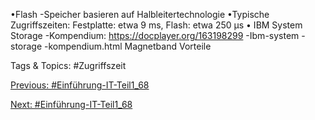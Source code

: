 •Flash -Speicher basieren auf Halbleitertechnologie
•Typische Zugriffszeiten: Festplatte: etwa 9 ms, Flash: etwa 250 µs
• IBM System Storage -Kompendium: https://docplayer.org/163198299 -Ibm-system -storage -kompendium.html
Magnetband
Vorteile

   Tags & Topics:
   #Zugriffszeit

[Previous: #Einführung-IT-Teil1_68](Einführung-IT-Teil1_68.md)

[Next: #Einführung-IT-Teil1_68](Einführung-IT-Teil1_68.md)